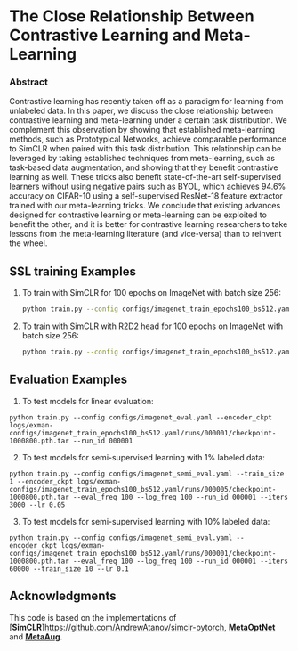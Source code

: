 # The Close Relationship Between Contrastive Learning and Meta-Learning

### Abstract
Contrastive learning has recently taken off as a paradigm for learning from unlabeled data. In this paper, we discuss the close relationship between contrastive learning and meta-learning under a certain task distribution. We complement this observation by showing that established meta-learning methods, such as Prototypical Networks, achieve comparable performance to SimCLR when paired with this task distribution. This relationship can be leveraged by taking established techniques from meta-learning, such as task-based data augmentation, and showing that they benefit contrastive learning as well. These tricks also benefit state-of-the-art self-supervised learners without using negative pairs such as BYOL, which achieves 94.6\% accuracy on CIFAR-10 using a self-supervised ResNet-18 feature extractor trained with our meta-learning tricks.  We conclude that existing advances designed for contrastive learning or meta-learning can be exploited to benefit the other, and it is better for contrastive learning researchers to take lessons from the meta-learning literature (and vice-versa) than to reinvent the wheel.


## SSL training Examples

1. To train with SimCLR for 100 epochs on ImageNet with batch size 256:

    ```bash
    python train.py --config configs/imagenet_train_epochs100_bs512.yaml --dist_address '127.0.0.1:1672' --n_supp 1 --n_query 1 --multiplier 2 --arch ResNet50 --seed 1234 --run_id 000001 --head contrastive --accu_iter 1 --batch_size 256 --lr 2.4 --iters 1000800 --eval_freq 100080 --save_freq 12510 --temperature 10.
    ```

3. To train with SimCLR with R2D2 head for 100 epochs on ImageNet with batch size 256:
    ```bash
    python train.py --config configs/imagenet_train_epochs100_bs512.yaml --dist_address '127.0.0.1:1672' --n_supp 1 --n_query 1 --multiplier 2 --arch ResNet50 --seed 1234 --run_id 000001 --head R2D2 --accu_iter 1 --batch_size 256 --lr 2.4 --iters 1000800 --eval_freq 100080 --save_freq 12510 --temperature 0.1
    ```
## Evaluation Examples
1. To test models for linear evaluation:
```
python train.py --config configs/imagenet_eval.yaml --encoder_ckpt logs/exman-configs/imagenet_train_epochs100_bs512.yaml/runs/000001/checkpoint-1000800.pth.tar --run_id 000001
```
2.  To test models for semi-supervised learning with 1% labeled data:
```
python train.py --config configs/imagenet_semi_eval.yaml --train_size 1 --encoder_ckpt logs/exman-configs/imagenet_train_epochs100_bs512.yaml/runs/000005/checkpoint-1000800.pth.tar --eval_freq 100 --log_freq 100 --run_id 000001 --iters 3000 --lr 0.05
```
3. To test models for semi-supervised learning with 10% labeled data:
```
python train.py --config configs/imagenet_semi_eval.yaml --encoder_ckpt logs/exman-configs/imagenet_train_epochs100_bs512.yaml/runs/000001/checkpoint-1000800.pth.tar --eval_freq 100 --log_freq 100 --run_id 000001 --iters 60000 --train_size 10 --lr 0.1
```
## Acknowledgments

This code is based on the implementations of [**SimCLR**]https://github.com/AndrewAtanov/simclr-pytorch, [**MetaOptNet**](https://github.com/kjunelee/MetaOptNet) and [**MetaAug**](https://github.com/RenkunNi/MetaAug).
